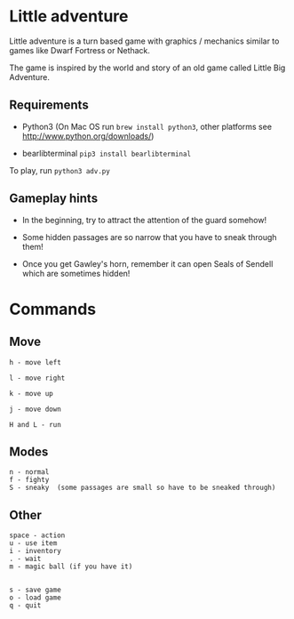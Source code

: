 # Little adventure

Little adventure is a turn based game with graphics / mechanics similar to games like Dwarf Fortress or Nethack.

The game is inspired by the world and story of an old game called Little Big Adventure.

Requirements
---

- Python3  (On Mac OS run `brew install python3`, other platforms see http://www.python.org/downloads/)

- bearlibterminal
    `pip3 install bearlibterminal`

To play, run `python3 adv.py`

## Gameplay hints

 - In the beginning, try to attract the attention of the guard somehow!

 - Some hidden passages are so narrow that you have to sneak through them!

 - Once you get Gawley's horn, remember it can open Seals of Sendell which are sometimes hidden!

# Commands

## Move

    h - move left

    l - move right

    k - move up

    j - move down

    H and L - run

## Modes

    n - normal
    f - fighty
    S - sneaky  (some passages are small so have to be sneaked through)


## Other

    space - action
    u - use item
    i - inventory
    . - wait
    m - magic ball (if you have it)


    s - save game
    o - load game
    q - quit
